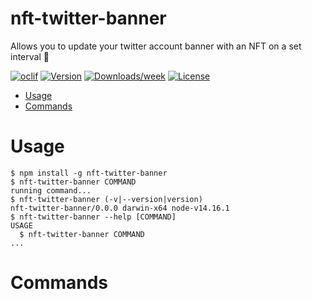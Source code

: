 nft-twitter-banner
==================

Allows you to update your twitter account banner with an NFT on a set interval :tada:

[![oclif](https://img.shields.io/badge/cli-oclif-brightgreen.svg)](https://oclif.io)
[![Version](https://img.shields.io/npm/v/nft-twitter-banner.svg)](https://npmjs.org/package/nft-twitter-banner)
[![Downloads/week](https://img.shields.io/npm/dw/nft-twitter-banner.svg)](https://npmjs.org/package/nft-twitter-banner)
[![License](https://img.shields.io/npm/l/nft-twitter-banner.svg)](https://github.com/jclancy93/nft-twitter-banner/blob/master/package.json)

<!-- toc -->
* [Usage](#usage)
* [Commands](#commands)
<!-- tocstop -->
# Usage
<!-- usage -->
```sh-session
$ npm install -g nft-twitter-banner
$ nft-twitter-banner COMMAND
running command...
$ nft-twitter-banner (-v|--version|version)
nft-twitter-banner/0.0.0 darwin-x64 node-v14.16.1
$ nft-twitter-banner --help [COMMAND]
USAGE
  $ nft-twitter-banner COMMAND
...
```
<!-- usagestop -->
# Commands
<!-- commands -->

<!-- commandsstop -->
